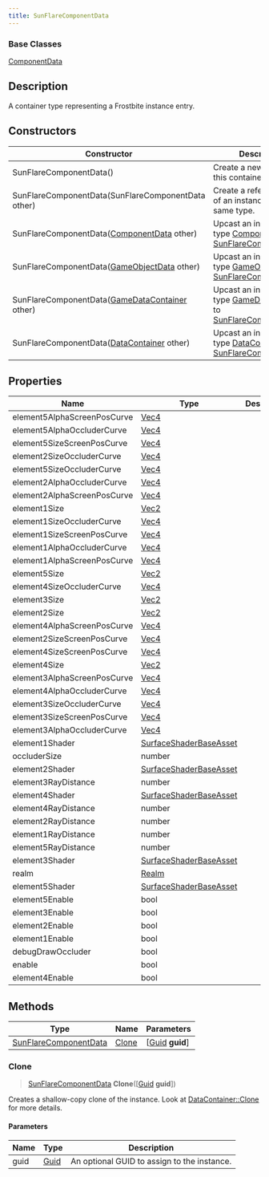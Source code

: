 ```yaml
---
title: SunFlareComponentData
---
```

### Base Classes

[ComponentData](ComponentData)

## Description

A container type representing a Frostbite instance entry.

## Constructors

| Constructor                                                                      | Description                                                                                                                       |
| -------------------------------------------------------------------------------- | --------------------------------------------------------------------------------------------------------------------------------- |
| SunFlareComponentData()                                                          | Create a new instance of this container type.                                                                                     |
| SunFlareComponentData(SunFlareComponentData other)                               | Create a reference copy of an instance of the same type.                                                                          |
| SunFlareComponentData([ComponentData](ComponentData) other)                      | Upcast an instance of type [ComponentData](ComponentData) to [SunFlareComponentData](SunFlareComponentData).                      |
| SunFlareComponentData([GameObjectData](GameObjectData) other)                    | Upcast an instance of type [GameObjectData](GameObjectData) to [SunFlareComponentData](SunFlareComponentData).                    |
| SunFlareComponentData([GameDataContainer](GameDataContainer) other)              | Upcast an instance of type [GameDataContainer](GameDataContainer) to [SunFlareComponentData](SunFlareComponentData).              |
| SunFlareComponentData([DataContainer](/vext/ref/shared/class/datacontainer) other) | Upcast an instance of type [DataContainer](/vext/ref/shared/class/datacontainer) to [SunFlareComponentData](SunFlareComponentData). |

## Properties

| Name                        | Type                                             | Description |
| --------------------------- | ------------------------------------------------ | ----------- |
| element5AlphaScreenPosCurve | [Vec4](/vext/ref/shared/class/vec4)                |             |
| element5AlphaOccluderCurve  | [Vec4](/vext/ref/shared/class/vec4)                |             |
| element5SizeScreenPosCurve  | [Vec4](/vext/ref/shared/class/vec4)                |             |
| element2SizeOccluderCurve   | [Vec4](/vext/ref/shared/class/vec4)                |             |
| element5SizeOccluderCurve   | [Vec4](/vext/ref/shared/class/vec4)                |             |
| element2AlphaOccluderCurve  | [Vec4](/vext/ref/shared/class/vec4)                |             |
| element2AlphaScreenPosCurve | [Vec4](/vext/ref/shared/class/vec4)                |             |
| element1Size                | [Vec2](/vext/ref/shared/class/vec2)                |             |
| element1SizeOccluderCurve   | [Vec4](/vext/ref/shared/class/vec4)                |             |
| element1SizeScreenPosCurve  | [Vec4](/vext/ref/shared/class/vec4)                |             |
| element1AlphaOccluderCurve  | [Vec4](/vext/ref/shared/class/vec4)                |             |
| element1AlphaScreenPosCurve | [Vec4](/vext/ref/shared/class/vec4)                |             |
| element5Size                | [Vec2](/vext/ref/shared/class/vec2)                |             |
| element4SizeOccluderCurve   | [Vec4](/vext/ref/shared/class/vec4)                |             |
| element3Size                | [Vec2](/vext/ref/shared/class/vec2)                |             |
| element2Size                | [Vec2](/vext/ref/shared/class/vec2)                |             |
| element4AlphaScreenPosCurve | [Vec4](/vext/ref/shared/class/vec4)                |             |
| element2SizeScreenPosCurve  | [Vec4](/vext/ref/shared/class/vec4)                |             |
| element4SizeScreenPosCurve  | [Vec4](/vext/ref/shared/class/vec4)                |             |
| element4Size                | [Vec2](/vext/ref/shared/class/vec2)                |             |
| element3AlphaScreenPosCurve | [Vec4](/vext/ref/shared/class/vec4)                |             |
| element4AlphaOccluderCurve  | [Vec4](/vext/ref/shared/class/vec4)                |             |
| element3SizeOccluderCurve   | [Vec4](/vext/ref/shared/class/vec4)                |             |
| element3SizeScreenPosCurve  | [Vec4](/vext/ref/shared/class/vec4)                |             |
| element3AlphaOccluderCurve  | [Vec4](/vext/ref/shared/class/vec4)                |             |
| element1Shader              | [SurfaceShaderBaseAsset](SurfaceShaderBaseAsset) |             |
| occluderSize                | number                                           |             |
| element2Shader              | [SurfaceShaderBaseAsset](SurfaceShaderBaseAsset) |             |
| element3RayDistance         | number                                           |             |
| element4Shader              | [SurfaceShaderBaseAsset](SurfaceShaderBaseAsset) |             |
| element4RayDistance         | number                                           |             |
| element2RayDistance         | number                                           |             |
| element1RayDistance         | number                                           |             |
| element5RayDistance         | number                                           |             |
| element3Shader              | [SurfaceShaderBaseAsset](SurfaceShaderBaseAsset) |             |
| realm                       | [Realm](Realm)                                   |             |
| element5Shader              | [SurfaceShaderBaseAsset](SurfaceShaderBaseAsset) |             |
| element5Enable              | bool                                             |             |
| element3Enable              | bool                                             |             |
| element2Enable              | bool                                             |             |
| element1Enable              | bool                                             |             |
| debugDrawOccluder           | bool                                             |             |
| enable                      | bool                                             |             |
| element4Enable              | bool                                             |             |

## Methods

| Type                                           | Name            | Parameters                                     |
| ---------------------------------------------- | --------------- | ---------------------------------------------- |
| [SunFlareComponentData](SunFlareComponentData) | [Clone](#clone) | \[[Guid](/vext/ref/shared/class/guid) **guid**\] |

### Clone

> [SunFlareComponentData](SunFlareComponentData) **Clone**(\[[Guid](/vext/ref/shared/class/guid) **guid**\])

Creates a shallow-copy clone of the instance. Look at [DataContainer::Clone](/vext/ref/shared/class/datacontainer#clone) for more details.

#### Parameters

| Name | Type         | Description                                 |
| ---- | ------------ | ------------------------------------------- |
| guid | [Guid](Guid) | An optional GUID to assign to the instance. |
